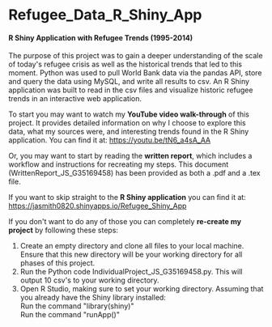 # Refugee_Data_R_Shiny_App
#### R Shiny Application with Refugee Trends (1995-2014)

The purpose of this project was to gain a deeper understanding of the scale of today's refugee crisis as well as the historical trends that led to this moment. Python was used to pull World Bank data via the pandas API, store and query the data using MySQL, and write all results to csv. An R Shiny application was built to read in the csv files and visualize historic refugee trends in an interactive web application.

To start you may want to watch my **YouTube video walk-through** of this project. It provides detailed information on why I choose to explore this data, what my sources were, and interesting trends found in the R Shiny application. You can find it at: https://youtu.be/tN6_a4sA_AA

Or, you may want to start by reading the **written report**, which includes a workflow and instructions for recreating my steps. This document (WrittenReport_JS_G35169458) has been provided as both a .pdf and a .tex file.

If you want to skip straight to the **R Shiny application** you can find it at: https://jasmith0820.shinyapps.io/Refugee_Shiny_App

If you don't want to do any of those you can completely **re-create my project** by following these steps:  
1) Create an empty directory and clone all files to your local machine. Ensure that this new directory will be your working directory for all phases of this project.  
2) Run the Python code IndividualProject_JS_G35169458.py. This will output 10 csv's to your working directory.  
3) Open R Studio, making sure to set your working directory. Assuming that you already have the Shiny library installed:  
  Run the command "library(shiny)"  
  Run the command "runApp()"

  
